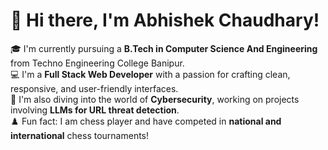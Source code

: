 # 👋 Hi there, I'm Abhishek Chaudhary!

🎓 I'm currently pursuing a **B.Tech in Computer Science And Engineering** from Techno Engineering College Banipur.  
💻 I'm a **Full Stack Web Developer** with a passion for crafting clean, responsive, and user-friendly interfaces.  
🔐 I'm also diving into the world of **Cybersecurity**, working on projects involving **LLMs for URL threat detection**.  
♟️ Fun fact: I am  chess player and have competed in **national and international** chess tournaments!
